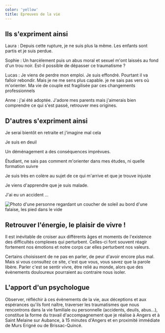 ```yaml
---
color: 'yellow'
title: Epreuves de la vie
---
```

## Ils s'expriment ainsi

Laura : Depuis cette rupture, je ne suis plus la même. Les enfants sont partis et je suis perdue.

Sophie : Un harcèlement puis un abus moral et sexuel m'ont laissés au fond d'un trou noir. Est-il possible de dépasser ce traumatisme ?

Lucas : Je viens de perdre mon emploi. Je suis effondré. Pourtant il va falloir rebondir. Mais je ne me sens plus capable. je ne sais pas vers où m'orienter. Ma vie de couple est fragilisée par ces changements professionnels

Anne : j'ai été adoptée. J'adore mes parents mais j'aimerais bien comprendre ce qui s'est passé, retrouver mes origines.

## D'autres s'expriment ainsi

Je serai bientôt en retraite et j'imagine mal cela

Je suis en deuil

Un déménagement a des conséquences imprévues.

Étudiant, ne sais pas comment m'orienter dans mes études, ni quelle formation suivre

Je suis très en colère au sujet de ce qui m'arrive et que je trouve injuste 

Je viens d'apprendre que je suis malade. 

J'ai eu un accident ...                

![Photo d'une personne regardant un coucher de soleil au bord d'une falaise, les pied dans le vide](assets/joshua-sukoff-tEIPHskWETc-unsplash.jpg "La psychologie pour dépasser les traumatismes: ruptures, viol, abus, harcèlement, maladie, perte d'emploi")

## Retrouver l'énergie, le plaisir de vivre !

Il est inévitable de croiser aux différents âges et moments de l'existence des difficultés complexes qui perturbent. Celles-ci font souvent réagir fortement nos émotions et notre corps car elles perturbent nos valeurs.

Certains choisissent de ne pas en parler, de peur d'avoir encore plus mal. Mais si vous consultez ce site, c'est que vous, vous savez que la parole libère. Parler c'est se sentir vivre, être relié au monde, alors que des évènements douloureux pourraient au contraire nous isoler.

## L'apport d'un psychologue

Observer, réfléchir à ces évènements de la vie, aux déceptions et aux espérances qu'ils font naître, traverser les traumatismes que nous rencontrons dans la vie familiale ou personnelle (accidents, deuils, abus...), constitue la forme du travail d'accompagnement que je réalise à Angers et à Saint Melaine sur Aubance, à 15 minutes d'Angers et en proximité immédiate de Murs Erigné ou de Brissac-Quincé.

